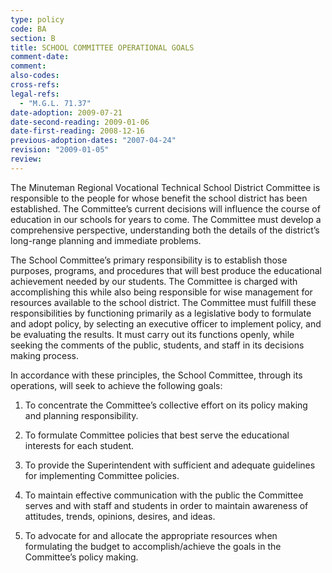 ```yaml
---
type: policy
code: BA
section: B
title: SCHOOL COMMITTEE OPERATIONAL GOALS
comment-date:
comment:
also-codes:
cross-refs:
legal-refs:
  - "M.G.L. 71.37"
date-adoption: 2009-07-21
date-second-reading: 2009-01-06
date-first-reading: 2008-12-16
previous-adoption-dates: "2007-04-24"
revision: "2009-01-05"
review: 
---
```


The Minuteman Regional Vocational Technical School District Committee is responsible to the people for whose benefit the school district has been established. The Committee’s current decisions will influence the course of education in our schools for years to come.  The Committee must develop a comprehensive perspective, understanding both the details of the district’s long-range planning and immediate problems.

The School Committee’s primary responsibility is to establish those purposes, programs, and procedures that will best produce the educational achievement needed by our students. The Committee is charged with accomplishing this while also being responsible for wise management for resources available to the school district. The Committee must fulfill these responsibilities by functioning primarily as a legislative body to formulate and adopt policy, by selecting an executive officer to implement policy, and be evaluating the results. It must carry out its functions openly, while seeking the comments of the public, students, and staff in its decisions making process.

In accordance with these principles, the School Committee, through its operations, will seek to achieve the following goals:

1.	To concentrate the Committee’s collective effort on its policy making and planning responsibility.

2.	To formulate Committee policies that best serve the educational interests for each student.

3.	To provide the Superintendent with sufficient and adequate guidelines for implementing Committee policies.

4.	To maintain effective communication with the public the Committee serves and with staff and students in order to maintain awareness of attitudes, trends, opinions, desires, and ideas.

5.	To advocate for and allocate the appropriate resources when formulating the budget to accomplish/achieve the goals in the Committee’s policy making.
